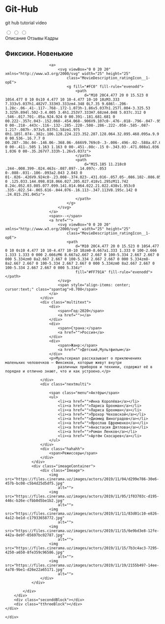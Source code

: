 # Git-Hub
git hub tutorial video
<!DOCTYPE html>
<html lang="en">

<head>
    <meta charset="UTF-8">
    <meta http-equiv="X-UA-Compatible" content="IE=edge">
    <meta name="viewport" content="width=device-width, initial-scale=1.0">
    <title>Document</title>
    <link rel="stylesheet" href="./css/style.css">
</head>

<body>
    <input id="A1" name="cinerama" type="radio" chacked>
    <input id="A2" name="cinerama" type="radio">
    <input id="A3" name="cinerama" type="radio">
    <div class="header">
        <div class="container">
            <div class="navigation">
                <label for="A1">Описание</label>
                <label for="A2">Отзывы</label>
                <label for="A3">Кадры</label>
            </div>
            <div class="newContainer">
                <div class="imeage">
                    <img src="https://files.cinerama.uz/images/posters/2020/12/12/e81e79bd-bba3-4163-acdf-1c9c5657dd80.jpg"
                        alt="">
                </div>
                <div class="oneBlock">
                    <h2>Фиксики. Новенькие</h2>
                    <div class="classsvg">

                        <a>
                            <svg viewBox="0 0 20 20" xmlns="http://www.w3.org/2000/svg" width="25" height="25"
                                class="MovieDescription_ratingIcon__1-opE">
                                <g fill="#FC0" fill-rule="evenodd">
                                    <path
                                        d="M10 20C4.477 20 0 15.523 0 10S4.477 0 10 0s10 4.477 10 10-4.477 10-10 10zM3.333 7.333v5.037h1.482V7.333H3.333zm4.348 0L7.35 9.686l-.206-1.28c-.06-.41-.117-.768-.172-1.073h-1.86v5.037h1.257l.004-3.325.53 3.325h.894l.502-3.4.005 3.4h1.253V7.333H7.68zm4.048 5.037c.312 0 .546-.017.701-.05a.924.924 0 00.391-.181.681.681 0 00.222-.357c.043-.152.068-.454.068-.906V9.107c0-.476-.018-.796-.047-.958a.905.905 0 00-.218-.443c-.116-.132-.285-.228-.508-.286-.222-.058-.585-.087-1.217-.087h-.973v5.037h1.58zm1.975 0h1.185l.074-.382c.106.128.224.223.352.287.128.064.32.095.468.095a.9.9 0 00.536-.16.7.7 0 00.287-.38c.04-.146.06-.368.06-.666V9.769c0-.3-.006-.496-.02-.588a.67.67 0 00-.411-.505 1.163 1.163 0 00-.451-.08c-.15 0-.343.03-.471.088a1.036 1.036 0 00-.35.267V7.333h-1.26v5.037z">
                                    </path>
                                    <path
                                        d="M15.185 11.218c0 .244-.008.399-.024.463s-.087.097-.14.097c-.053 0-.088-.031-.106-.093a2.043 2.043 0 01-.026-.426V9.924c0-.23.008-.374.023-.431.016-.057.05-.086.102-.086.053 0 .125.033.144.098.018.066.027.205.027.418v1.295zM11.742 8.24c.052.03.085.077.099.141.014.064.022.21.022.438v1.953c0 .335-.022.54-.065.616-.044.076-.16.113-.347.113V8.195c.142 0 .24.015.291.045z">
                                    </path>
                                </g>
                            </svg>
                        </a>
                        <span>--</span>
                        <a href="">
                            <svg viewBox="0 0 20 20" xmlns="http://www.w3.org/2000/svg" width="25" height="25"
                                class="MovieDescription_ratingIcon__1-opE">
                                <path
                                    d="M10 20C4.477 20 0 15.523 0 10S4.477 0 10 0s10 4.477 10 10-4.477 10-10 10zm0-8.667a1.333 1.333 0 100-2.666 1.333 1.333 0 000 2.666zM6 8.667a2.667 2.667 0 100-5.334 2.667 2.667 0 000 5.334zm0 8a2.667 2.667 0 100-5.334 2.667 2.667 0 000 5.334zm8-8a2.667 2.667 0 100-5.334 2.667 2.667 0 000 5.334zm0 8a2.667 2.667 0 100-5.334 2.667 2.667 0 000 5.334z"
                                    fill="#FF791A" fill-rule="evenodd"></path>
                            </svg>
                            <span style="align-items: center; cursor:text;" class="spantag">8.708</span>
                        </a>
                    </div>
                    <div class="multitext">
                        <div>
                            <span>Год:2020</span>
                            <a href=""></a>
                        </div>
                        <div>
                            <span>Страна:</span>
                            <a href="">Россия</a>
                        </div>
                        <div>
                            <span>Жанр:</span>
                            <a href="">Детский,Мультфильм</a>
                        </div>
                        <p>Мультсериал рассказывает о приключениях маленьких человечков — Фиксиков, которые живут внутри
                            различных приборов и техники, содержат её в порядке и отлично знают, что и как устроено.</p>

                    </div>
                    <div class="nextmulti">

                        <span class="menu">Актёры</span>
                        <ul>
                            <li><a href="">Инна Королёва</a></li>
                            <li><a href="">Лариса Брохман</a></li>
                            <li><a href="">Лариса Брохман</a></li>
                            <li><a href="">Прохор Чеховской</a></li>
                            <li><a href="">Диомид Виноградов</a></li>
                            <li><a href="">Ярослав Ефременко</a></li>
                            <li><a href="">Анастасия Дятлова</a></li>
                            <li><a href="">Роман Ленков</a></li>
                            <li><a href="">Артём Скосарев</a></li>
                        </ul>
                    </div>
                    <div class="hahahh">
                        <span>Режиссеры</span>
                    </div>
                </div>
                <div class="imeageContainer">
                    <div class="Imeage">
                        <img src="https://files.cinerama.uz/images/actors/2019/11/04/d299e786-30e6-457b-bc08-c5b4d25d5df5.jpg"
                            alt="">
                        <img src="https://files.cinerama.uz/images/actors/2019/11/05/1f03703c-d195-446c-b26e-cfbb0d5be1b2.jpg"
                            alt="">
                        <img src="https://files.cinerama.uz/images/actors/2019/11/11/83d01c10-e826-4a12-be1d-c17933658772.jpg"
                            alt="">
                        <img src="https://files.cinerama.uz/images/actors/2019/11/15/6e9bd3e8-12fe-442a-8e9f-05697bc02787.jpg"
                            alt="">
                        <img src="https://files.cinerama.uz/images/actors/2019/11/15/7b3c4ac3-7295-4250-a650-8fe359c96586.jpg"
                            alt="">
                        <img src="https://files.cinerama.uz/images/actors/2019/11/19/2155b497-14ee-4a78-9be1-d26e22a65171.jpg"
                            alt="">
                    </div>
                </div>

            </div>
        </div>
        <div class="seconddBlock"></div>
        <div class="tthreeBlock"></div>
    </div>

    </div>
</body>

</html>
